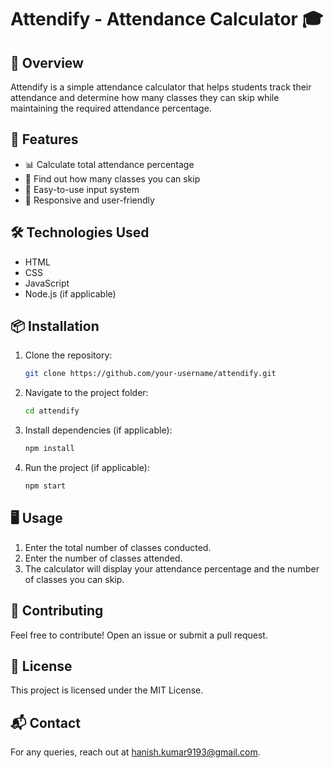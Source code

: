 # Attendify - Attendance Calculator 🎓  

## 📌 Overview  
Attendify is a simple attendance calculator that helps students track their attendance and determine how many classes they can skip while maintaining the required attendance percentage.  

## 🚀 Features  
- 📊 Calculate total attendance percentage  
- 📅 Find out how many classes you can skip  
- 🔢 Easy-to-use input system  
- 📱 Responsive and user-friendly  

## 🛠️ Technologies Used  
- HTML  
- CSS  
- JavaScript  
- Node.js (if applicable)  

## 📦 Installation  
1. Clone the repository:  
   ```sh  
   git clone https://github.com/your-username/attendify.git  
   ```  
2. Navigate to the project folder:  
   ```sh  
   cd attendify  
   ```  
3. Install dependencies (if applicable):  
   ```sh  
   npm install  
   ```  
4. Run the project (if applicable):  
   ```sh  
   npm start  
   ```  

## 🖥️ Usage  
1. Enter the total number of classes conducted.  
2. Enter the number of classes attended.  
3. The calculator will display your attendance percentage and the number of classes you can skip.  

## 🤝 Contributing  
Feel free to contribute! Open an issue or submit a pull request.  

## 📜 License  
This project is licensed under the MIT License.  

## 📬 Contact  
For any queries, reach out at [hanish.kumar9193@gmail.com](mailto:hanish.kumar9193@gmail.com).  
